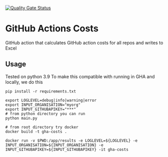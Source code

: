 [![Quality Gate Status](https://sonarcloud.io/api/project_badges/measure?project=fergusmacd_github-action-usage&metric=alert_status)](https://sonarcloud.io/summary/new_code?id=fergusmacd_github-action-usage)

# GitHub Actions Costs

GitHub action that calculates GitHub action costs for all repos and writes to Excel

## Usage

Tested on python 3.9 To make this compatible with running in GHA and locally, we do this

```
pip install -r requirements.txt

export LOGLEVEL=debug|info|warning|error
export INPUT_ORGANISATION="myorg"
export INPUT_GITHUBAPIKEY="***"
# from python directory you can run
python main.py

# from root directory try docker
docker build -t gha-costs .

docker run -v $PWD:/app/results -e LOGLEVEL=${LOGLEVEL} -e INPUT_ORGANISATION=${INPUT_ORGANISATION} -e INPUT_GITHUBAPIKEY=${INPUT_GITHUBAPIKEY} -it gha-costs

```
